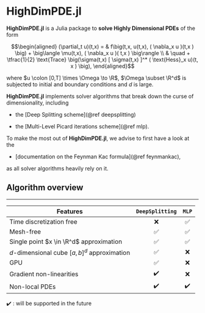 
# HighDimPDE.jl


**HighDimPDE.jl** is a Julia package to **solve Highly Dimensional PDEs** of the form

```math
\begin{aligned}
   (\partial_t u)(t,x) = & f\big(t,x, u(t,x), ( \nabla_x u )(t,x ) \big)  + \big\langle \mu(t,x), ( \nabla_x u )( t,x ) \big\rangle \\
    & \quad  + \tfrac{1}{2} \text{Trace} \big(\sigma(t,x) [ \sigma(t,x) ]^* ( \text{Hess}_x u)(t, x ) \big),
\end{aligned}
```

where $u \colon [0,T] \times \Omega \to \R$, $\Omega \subset \R^d$ is subjected to initial and boundary conditions and $d$ is large.

**HighDimPDE.jl** implements solver algorithms that break down the curse of dimensionality, including

* the [Deep Splitting scheme](@ref deepsplitting)

* the [Multi-Level Picard iterations scheme](@ref mlp).

To make the most out of **HighDimPDE.jl**, we advise to first have a look at the 

* [documentation on the Feynman Kac formula](@ref feynmankac),

as all solver algorithms heavily rely on it.

## Algorithm overview

----------------------------------------------
Features  |    `DeepSplitting`   | `MLP`     |
----------|:----------------------:|:------------:
Time discretization free|   ❌ |         ✅ |
Mesh-free       | ✅ |                   ✅ |
Single point $x \in \R^d$ approximation| ✅   |  ✅ |
$d$-dimensional cube $[a,b]^d$ approximation| ✅   |          ❌ |
GPU             | ✅ |                   ❌ |
Gradient non-linearities    | ✔️|       ❌ |
Non-local PDEs  | ✔️  | ✔️  |

✔️ : will be supported in the future